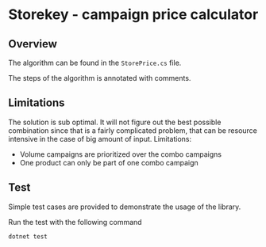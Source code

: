 # Storekey - campaign price calculator

## Overview

The algorithm can be found in the `StorePrice.cs` file.

The steps of the algorithm is annotated with comments.

## Limitations

The solution is sub optimal.
It will not figure out the best possible combination since that is a fairly complicated problem, that can be resource intensive in the case of big amount of input.
Limitations:

- Volume campaigns are prioritized over the combo campaigns
- One product can only be part of one combo campaign

## Test

Simple test cases are provided to demonstrate the usage of the library.

Run the test with the following command

```bash
dotnet test
```